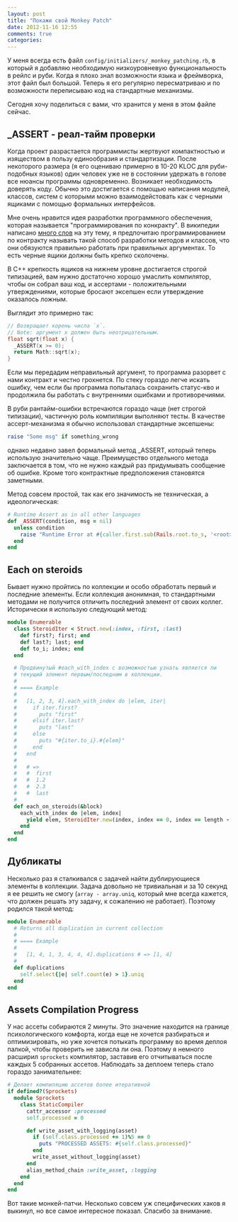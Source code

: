 ```yaml
---
layout: post
title: "Покажи свой Monkey Patch"
date: 2012-11-16 12:55
comments: true
categories: 
---
```

У меня всегда есть файл `config/initializers/_monkey_patching.rb`, в который я добавляю
необходимую низкоуровневую функциональность в рейлс и руби. Когда я плохо знал
возможности языка и фреймворка, этот файл был большой. Теперь я его регулярно
пересматриваю и по возможности переписываю код на стандартные механизмы.

Сегодня хочу поделиться с вами, что хранится у меня в этом файле сейчас.

## _ASSERT - реал-тайм проверки

Когда проект разрастается программисты жертвуют компактностью и изяществом в пользу единообразия
и стандартизации. После некоторого размера (я его оцениваю примерно в 10-20 KLOC для руби-подобных
языков) один человек уже не в состоянии удержать в голове все нюансы программы одновременно.
Возникает необходимость доверять коду. Обычно это достигается с помощью написания модулей, классов,
систем с которыми можно взаимодейстовать как с черными ящиками с помощью формальных
интерфейсов.

Мне очень нравится идея разработки программного обеспечения, которая называется "программирования
по конкракту". В википедии написано [много слов](http://ru.wikipedia.org/wiki/%D0%9A%D0%BE%D0%BD%D1%82%D1%80%D0%B0%D0%BA%D1%82%D0%BD%D0%BE%D0%B5_%D0%BF%D1%80%D0%BE%D0%B3%D1%80%D0%B0%D0%BC%D0%BC%D0%B8%D1%80%D0%BE%D0%B2%D0%B0%D0%BD%D0%B8%D0%B5) на эту тему,
я предпочитаю программированием по контракту называть такой способ разработки методов и классов,
что они обязуются правильно работать при правильных аргументах. То есть черные ящики должны быть
крепко сколочены.

В С++ крепкость ящиков на нижнем уровне достигается строгой типизацией, вам
нужно достаточно хорошо умаслить
компилятор, чтобы он собрал ваш код, и ассертами - положительными утверждениями,
которые бросают эксепшен если утверждение оказалось ложным.

Выглядит это примерно так:

``` c++
// Возвращает корень числа `x`.
// Note: аргумент x должен быть неотрицательным.
float sqrt(float x) {
  _ASSERT(x >= 0);
  return Math::sqrt(x);
}
```

Eсли мы передадим неправильный
аргумент, то программа разорвет с нами контракт и честно грохнется. По стеку гораздо легче
искать ошибку, чем если бы программа попыталась сохранить статус-кво и продолжила бы работать
с внутренними ошибками и противоречиями.

В руби рантайм-ошибки встречаются гораздо чаще (нет строгой типизации), частичную роль компиляции
выполняют тесты. В качестве ассерт-механизма я обычно использовал стандартные эксепшены:

``` ruby
raise "Some msg" if something_wrong
```

однако недавно завел формальный метод _ASSERT, который теперь использую значительно чаще.
Преимущество отдельного метода заключается в том, что не нужно каждый раз придумывать
сообщение об ошибке. Кроме того контрактные предположения становятся заметными.

Метод совсем простой, так как его значимость не техническая, а идеологическая:

``` ruby
# Runtime Assert as in all other languages
def _ASSERT(condition, msg = nil)
  unless condition
    raise "Runtime Error at #{caller.first.sub(Rails.root.to_s, '<root>')}: #{msg}"
  end
end
```

## Each on steroids

Бывает нужно пройтись по коллекции и особо обработать первый и последние элементы. Если коллекция
анонимная, то стандартными методами не получится отличить последний элемент от своих коллег.
Исторически я использую следующий метод:

``` ruby
module Enumerable
  class SteroidIter < Struct.new(:index, :first, :last)
    def first?; first; end
    def last?; last; end
    def to_i; index; end
  end

  # Продвинутый #each_with_index с возможностью узнать является ли
  # текущий элемент первым/последним в коллекции.
  #
  # ==== Example
  #
  #   [1, 2, 3, 4].each_with_index do |elem, iter|
  #     if iter.first?
  #       puts "first"
  #     elsif iter.last?
  #       puts "last"
  #     else
  #       puts "#{iter.to_i}.#{elem}"
  #     end
  #   end
  #
  #   # =>
  #   #  first
  #   #  1.2
  #   #  2.3
  #   #  last
  #
  def each_on_steroids(&block)
    each_with_index do |elem, index|
      yield elem, SteroidIter.new(index, index == 0, index == length - 1)
    end
  end
end
```

## Дубликаты

Несколько раз я сталкивался с задачей найти дублирующиеся элементы в коллекции. Задача довольно
не тривиальная и за 10 секунд я ее решить не смогу (`array - array.uniq`, который
мне всегда кажется, что должен решать эту задачу, к сожалению не работает). Поэтому родился
такой метод:

``` ruby
module Enumerable
  # Returns all duplication in current collection
  #
  # ==== Example
  #
  #   [1, 4, 1, 3, 4, 4, 4].duplications # => [1, 4]
  #
  def duplications
    self.select{|e| self.count(e) > 1}.uniq
  end
end 
```

## Assets Compilation Progress

У нас ассеты собираются 2 минуты. Это значение находится на границе психологического комфорта,
когда еще не хочется разбираться и оптимизировать, но уже хочется потыкать программу во время
деплоя палкой, чтобы проверить не зависла ли она. Поэтому я немного расширил `sprockets`
компилятор, заставив его отчитываться после каждых 5 собранных ассетов. Наблюдать за деплоем
теперь стало гораздо занимательнее:

``` ruby
# Делает компиляцию ассетов более итеративной
if defined?(Sprockets)
  module Sprockets
    class StaticCompiler
      cattr_accessor :processed
      self.processed = 0

      def write_asset_with_logging(asset)
        if (self.class.processed += 1)%5 == 0
          puts "PROCESSED ASSETS: #{self.class.processed}"
        end
        write_asset_without_logging(asset)
      end
      alias_method_chain :write_asset, :logging
    end
  end
end
```

Вот такие монкей-патчи. Несколько совсем уж специфических хаков я выкинул, но все самое
интересное показал. Спасибо за внимание.

